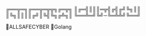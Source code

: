 
╔══╦═╗╔══╦═╦╦╗╔═╦╗
║╔═╣║║║═╦╣╔╣╔╝╚╗║║
║╚╗║║║║╔╝║╚╣╚╗╔╩╗║
╚══╩═╝╚╝─╚═╩╩╝╚══╝

🖕ALLSAFECYBER
🖕Golang
